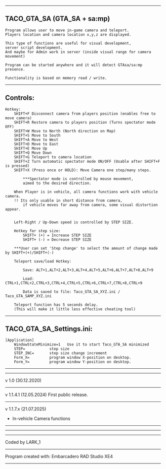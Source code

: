 ----------------------------------------------------------------------------------------
 TACO_GTA_SA  (GTA_SA + sa:mp)
----------------------------------------------------------------------------------------
	Program allows user to move in-game camera and teleport.
	Players location and camera location x,y,z are displayed.

	This type of functions are useful for visual development,
	server script development.
	And maybe for Admin work in server (inside visual range for camera movement)

	Program can be started anywhere and it will detect GTAsa/sa:mp presence.
   
   	Functionality is based on memory read / write.

----------------------------------------------------------------------------------------
 Controls:
----------------------------------------------------------------------------------------

	Hotkey:
		SHIFT+F Disconnect camera from players position (enables free to move camera)
		SHIFT+R Restore camera to players position (Turns spectator mode OFF)
		SHIFT+W Move to North (North direction on Map)	
		SHIFT+S Move to South
		SHIFT+A Move to West	
		SHIFT+D Move to East
		SHIFT+E Move Up
		SHIFT+Q Move Down
		SHIFT+G Teleport to camera location
		SHIFT+Z Turn automatic spectator mode ON/OFF (Usable after SHIFT+F is pressed)
		SHIFT+X (Press once or HOLD): Move Camera one step/many steps.
				
			***Spectator mode is controlled by mouse movement, 
			aimed to the desired direction.
   
		When Player is in vehicle, all camera functions work with vehicle camera.
  		!! Its only usable in short distance from camera, 
    		if vehicle moves far away from camera, some visual distortion appear.
      		

		Left-Right / Up-Down speed is controlled by STEP SIZE.
			
		Hotkey for step size: 
			SHIFT+ (+) = Increase STEP SIZE
			SHIFT+ (-) = Decrease STEP SIZE

		***User can set 'Step change' to select the amount of change made by SHIFT+(+)/SHIFT+(-) 
			
		Teleport save/load Hotkey:
				
			Save: ALT+1,ALT+2,ALT+3,ALT+4,ALT+5,ALT+6,ALT+7,ALT+8,ALT+9
				
			Load: CTRL+1,CTRL+2,CTRL+3,CTRL+4,CTRL+5,CTRL+6,CTRL+7,CTRL+8,CTRL+9
				
			Data is saved to file: Taco_GTA_SA_XYZ.ini / Taco_GTA_SAMP_XYZ.ini

		Teleport function has 5 seconds delay. 
		(This will make it little less effective cheating tool)

----------------------------------------------------------------------------------------
 TACO_GTA_SA_Settings.ini:
----------------------------------------------------------------------------------------

	[Application]
		WindowStateMinimize=1	Use it to start Taco_GTA_SA minimized
		STEP=			step size 
		STEP_INC=		step size change increment
		Form_X=			program window X-position on desktop.
		Form_Y=			program window Y-position on desktop.
		





----------------------------------------------------------------------------------------
----------------------------------------------------------------------------------------
 v 1.0 (30.12.2020)
 
----------------------------------------------------------------------------------------
 v 1.1.4.1 (12.05.2024)
 First public release.
 
----------------------------------------------------------------------------------------
 v 1.1.7.x (21.07.2025)
+ In-vehicle Camera functions

----------------------------------------------------------------------------------------







----------------------------------------------------------------------------------------
----------------------------------------------------------------------------------------
Coded by LARK_1

----------------------------------------------------------------------------------------
Program created with: Embarcadero RAD Studio XE4

----------------------------------------------------------------------------------------






